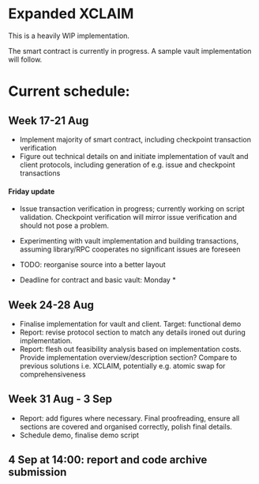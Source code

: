 # Expanded XCLAIM
This is a heavily WIP implementation.

The smart contract is currently in progress. A sample vault implementation will follow.

# Current schedule:
## Week 17-21 Aug
* Implement majority of smart contract, including checkpoint transaction verification
* Figure out technical details on and initiate implementation of vault and client protocols, including generation of e.g. issue and checkpoint transactions
#### Friday update
* Issue transaction verification in progress; currently working on script validation. Checkpoint verification will mirror issue verification and should not pose a problem.
* Experimenting with vault implementation and building transactions, assuming library/RPC cooperates no significant issues are foreseen
* TODO: reorganise source into a better layout

* Deadline for contract and basic vault: Monday *
## Week 24-28 Aug
* Finalise implementation for vault and client. Target: functional demo
* Report: revise protocol section to match any details ironed out during implementation.
* Report: flesh out feasibility analysis based on implementation costs. Provide implementation overview/description section? Compare to previous solutions i.e. XCLAIM, potentially e.g. atomic swap for comprehensiveness
## Week 31 Aug - 3 Sep
* Report: add figures where necessary. Final proofreading, ensure all sections are covered and organised correctly, polish final details.
* Schedule demo, finalise demo script
## 4 Sep at 14:00: report and code archive submission
